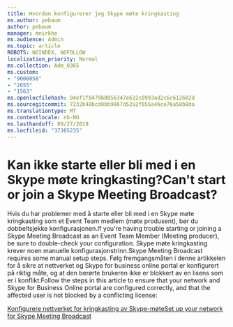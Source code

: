 ```yaml
---
title: Hvordan konfigurerer jeg Skype møte kringkasting
ms.author: pebaum
author: pebaum
manager: mnirkhe
ms.audience: Admin
ms.topic: article
ROBOTS: NOINDEX, NOFOLLOW
localization_priority: Normal
ms.collection: Adm_O365
ms.custom:
- "9000058"
- "2655"
- "1563"
ms.openlocfilehash: 94ef1f8479b0056347e632c8993ad2c6c612602d
ms.sourcegitcommit: 7232b48bcd8bb9867d52a2f055a46ce76a58b8da
ms.translationtype: MT
ms.contentlocale: nb-NO
ms.lasthandoff: 09/27/2019
ms.locfileid: "37305235"
---
```

# <a name="cant-start-or-join-a-skype-meeting-broadcast"></a><span data-ttu-id="ca328-102">Kan ikke starte eller bli med i en Skype møte kringkasting?</span><span class="sxs-lookup"><span data-stu-id="ca328-102">Can't start or join a Skype Meeting Broadcast?</span></span>

<span data-ttu-id="ca328-103">Hvis du har problemer med å starte eller bli med i en Skype møte kringkasting som et Event Team medlem (møte produsent), bør du dobbeltsjekke konfigurasjonen.</span><span class="sxs-lookup"><span data-stu-id="ca328-103">If you're having trouble starting or joining a Skype Meeting Broadcast as an Event Team Member (Meeting producer), be sure to double-check your configuration.</span></span> <span data-ttu-id="ca328-104">Skype møte kringkasting krever noen manuelle konfigurasjonstrinn.</span><span class="sxs-lookup"><span data-stu-id="ca328-104">Skype Meeting Broadcast requires some manual setup steps.</span></span> <span data-ttu-id="ca328-105">Følg fremgangsmåten i denne artikkelen for å sikre at nettverket og Skype for business online portal er konfigurert på riktig måte, og at den berørte brukeren ikke er blokkert av en lisens som er i konflikt:</span><span class="sxs-lookup"><span data-stu-id="ca328-105">Follow the steps in this article to ensure that your network and Skype for Business Online portal are configured correctly, and that the affected user is not blocked by a conflicting license:</span></span>

[<span data-ttu-id="ca328-106">Konfigurere nettverket for kringkasting av Skype-møte</span><span class="sxs-lookup"><span data-stu-id="ca328-106">Set up your network for Skype Meeting Broadcast</span></span>](https://docs.microsoft.com/SkypeForBusiness/set-up-your-network-for-skype-meeting-broadcast/set-up-your-network-for-skype-meeting-broadcast)